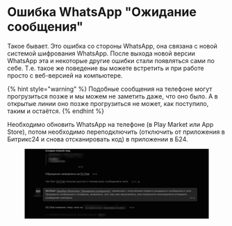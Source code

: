 # Ошибка WhatsApp "Ожидание сообщения"

Такое бывает. Это ошибка со стороны WhatsApp, она связана с новой системой шифрования WhatsApp. После выхода новой версии WhatsApp эта и некоторые другие ошибки стали появляться сами по себе. Т.е. такое же поведение вы можете встретить и при работе просто с веб-версией на компьютере.

{% hint style="warning" %}
Подобные сообщения на телефоне могут прогрузиться позже и мы можем не заметить даже, что оно было. А в открытые линии оно позже прогрузиться не может, как поступило, таким и остаётся.
{% endhint %}

Необходимо обновить WhatsApp  на телефоне (в Play Market или App Store), потом необходимо переподключить (отключить от приложения в Битрикс24 и снова отсканировать код) в приложении в Б24.

<figure><img src="../../.gitbook/assets/image (1) (1) (1) (1) (1) (1) (1) (1) (1) (1) (1) (1) (1) (1) (1) (1) (1).png" alt=""><figcaption></figcaption></figure>
